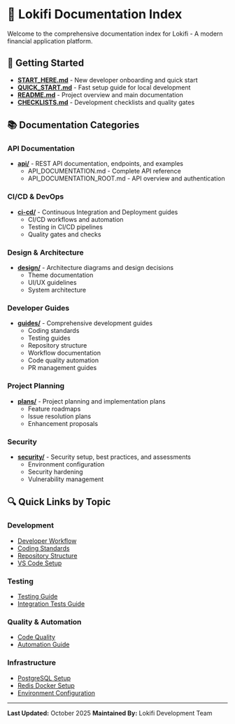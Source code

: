 # 📑 Lokifi Documentation Index

Welcome to the comprehensive documentation index for Lokifi - A modern financial application platform.

## 🚀 Getting Started

- **[START_HERE.md](START_HERE.md)** - New developer onboarding and quick start
- **[QUICK_START.md](QUICK_START.md)** - Fast setup guide for local development
- **[README.md](README.md)** - Project overview and main documentation
- **[CHECKLISTS.md](CHECKLISTS.md)** - Development checklists and quality gates

## 📚 Documentation Categories

### API Documentation
- **[api/](api/)** - REST API documentation, endpoints, and examples
  - API_DOCUMENTATION.md - Complete API reference
  - API_DOCUMENTATION_ROOT.md - API overview and authentication

### CI/CD & DevOps
- **[ci-cd/](ci-cd/)** - Continuous Integration and Deployment guides
  - CI/CD workflows and automation
  - Testing in CI/CD pipelines
  - Quality gates and checks

### Design & Architecture
- **[design/](design/)** - Architecture diagrams and design decisions
  - Theme documentation
  - UI/UX guidelines
  - System architecture

### Developer Guides
- **[guides/](guides/)** - Comprehensive development guides
  - Coding standards
  - Testing guides
  - Repository structure
  - Workflow documentation
  - Code quality automation
  - PR management guides

### Project Planning
- **[plans/](plans/)** - Project planning and implementation plans
  - Feature roadmaps
  - Issue resolution plans
  - Enhancement proposals

### Security
- **[security/](security/)** - Security setup, best practices, and assessments
  - Environment configuration
  - Security hardening
  - Vulnerability management

## 🔍 Quick Links by Topic

### Development
- [Developer Workflow](guides/DEVELOPER_WORKFLOW.md)
- [Coding Standards](guides/CODING_STANDARDS.md)
- [Repository Structure](guides/REPOSITORY_STRUCTURE.md)
- [VS Code Setup](guides/VSCODE_SETUP.md)

### Testing
- [Testing Guide](guides/TESTING_GUIDE.md)
- [Integration Tests Guide](guides/INTEGRATION_TESTS_GUIDE.md)

### Quality & Automation
- [Code Quality](guides/CODE_QUALITY.md)
- [Automation Guide](guides/AUTOMATION_GUIDE.md)

### Infrastructure
- [PostgreSQL Setup](guides/POSTGRESQL_SETUP_GUIDE.md)
- [Redis Docker Setup](guides/REDIS_DOCKER_SETUP.md)
- [Environment Configuration](security/README.md)

---

**Last Updated:** October 2025
**Maintained By:** Lokifi Development Team
